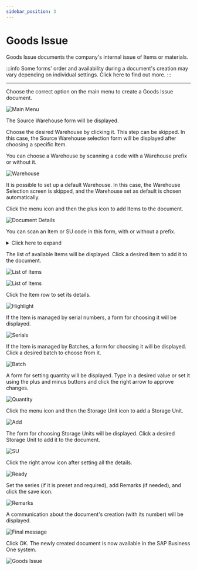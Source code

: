 ```yaml
---
sidebar_position: 3
---
```


# Goods Issue

Goods Issue documents the company's internal issue of Items or materials.

:::info
    Some forms' order and availability during a document's creation may vary depending on individual settings. Click here to find out more.
:::

---

Choose the correct option on the main menu to create a Goods Issue document.

![Main Menu](./media/main-menu-goods-issue.webp)

The Source Warehouse form will be displayed.

Choose the desired Warehouse by clicking it. This step can be skipped. In this case, the Source Warehouse selection form will be displayed after choosing a specific Item.

You can choose a Warehouse by scanning a code with a Warehouse prefix or without it.

![Warehouse](./media/goods-issue-warehouses.webp)

It is possible to set up a default Warehouse. In this case, the Warehouse Selection screen is skipped, and the Warehouse set as default is chosen automatically.

Click the menu icon and then the plus icon to add Items to the document.

![Document Details](./media/goods-issue-document-details.webp)

You can scan an Item or SU code in this form, with or without a prefix.
<details>
<summary>Click here to expand</summary>
<div>
Scanning an Item code of an Item that is not on the list adds the Item to the list.
Scanning a code without a prefix leads to interpreting it as an Item code and works as described above.

If a code without a prefix is scanned and an Item with this code is not found, the application attempts to validate the code as an SU code.
![Barcode](./media/barcode.png)

You can scan an Item or SU code in this form, with or without a prefix. Scanning an Item code of an Item that is on the list leads to the quantity.
![Quantity](./media/quantity.png)
</div>
</details>

The list of available Items will be displayed. Click a desired Item to add it to the document.

![List of Items](./media/goods-issue-list-of-items.webp)

![List of Items](./media/goods-issue-list-of-items-new.webp)

Click the Item row to set its details.

![Highlight](./media/goods-issue-list-of-items-highlight.webp)

If the Item is managed by serial numbers, a form for choosing it will be displayed.

![Serials](./media/goods-issue-serials.webp)

If the Item is managed by Batches, a form for choosing it will be displayed. Click a desired batch to choose from it.

![Batch](./media/goods-issue-batch.webp)

A form for setting quantity will be displayed.
Type in a desired value or set it using the plus and minus buttons and click the right arrow to approve changes.

![Quantity](./media/goods-issue-quantity.webp)

Click the menu icon and then the Storage Unit icon to add a Storage Unit.

![Add](./media/goods-issue-add.webp)

The form for choosing Storage Units will be displayed.
Click a desired Storage Unit to add it to the document.

![SU](./media/goods-issue-storage-info.webp)

Click the right arrow icon after setting all the details.

![Ready](./media/goods-issue-details-ready.webp)

Set the series (if it is preset and required), add Remarks (if needed), and click the save icon.

![Remarks](./media/goods-issue-remarks.webp)

A communication about the document's creation (with its number) will be displayed.

![Final message](./media/goods-issue-final.webp)

Click OK. The newly created document is now available in the SAP Business One system.

![Goods Issue](./media/goods-issue.png)
